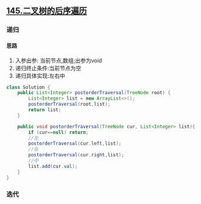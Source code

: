 ## [145.二叉树的后序遍历](https://leetcode.cn/problems/binary-tree-postorder-traversal/)

### 递归 
#### 思路
1. 入参出参: 当前节点,数组;出参为void
2. 递归终止条件:当前节点为空
3. 递归具体实现:左右中

```java
class Solution {
    public List<Integer> postorderTraversal(TreeNode root) {
        List<Integer> list = new ArrayList<>();
        postorderTraversal(root,list);
        return list;
    }

    public void postorderTraversal(TreeNode cur, List<Integer> list){
        if (cur==null) return;
        //左
        postorderTraversal(cur.left,list);
        //右
        postorderTraversal(cur.right,list);
        //中
        list.add(cur.val);
    }
}
```

### 迭代